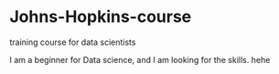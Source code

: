 # Johns-Hopkins-course
training course for data scientists

I am a beginner for Data science, and I am looking for the skills. hehe
